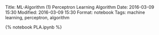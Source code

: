 Title: ML-Algorithm (1) Perceptron Learning Algorithm
Date: 2016-03-09 15:30
Modified: 2016-03-09 15:30
Format: notebook
Tags: machine learning, perceptron, algorithm

{% notebook PLA.ipynb %}
